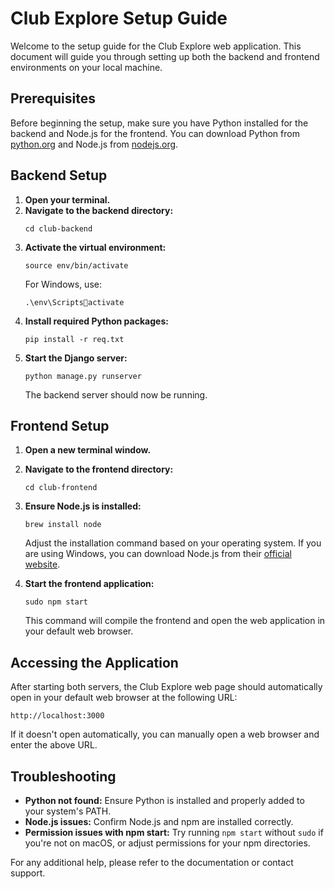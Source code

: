
# Club Explore Setup Guide

Welcome to the setup guide for the Club Explore web application. This document will guide you through setting up both the backend and frontend environments on your local machine.

## Prerequisites
Before beginning the setup, make sure you have Python installed for the backend and Node.js for the frontend. You can download Python from [python.org](https://www.python.org/downloads/) and Node.js from [nodejs.org](https://nodejs.org/en/download/).

## Backend Setup

1. **Open your terminal.**
2. **Navigate to the backend directory:**
   ```
   cd club-backend
   ```
3. **Activate the virtual environment:**
   ```
   source env/bin/activate
   ```
   For Windows, use:
   ```
   .\env\Scriptsactivate
   ```
4. **Install required Python packages:**
   ```
   pip install -r req.txt
   ```
5. **Start the Django server:**
   ```
   python manage.py runserver
   ```
   The backend server should now be running.

## Frontend Setup

1. **Open a new terminal window.**
2. **Navigate to the frontend directory:**
   ```
   cd club-frontend
   ```
3. **Ensure Node.js is installed:**
   ```
   brew install node
   ```
   Adjust the installation command based on your operating system. If you are using Windows, you can download Node.js from their [official website](https://nodejs.org/en/download/).

4. **Start the frontend application:**
   ```
   sudo npm start
   ```
   This command will compile the frontend and open the web application in your default web browser.

## Accessing the Application

After starting both servers, the Club Explore web page should automatically open in your default web browser at the following URL:
```
http://localhost:3000
```
If it doesn't open automatically, you can manually open a web browser and enter the above URL.

## Troubleshooting

- **Python not found:** Ensure Python is installed and properly added to your system's PATH.
- **Node.js issues:** Confirm Node.js and npm are installed correctly.
- **Permission issues with npm start:** Try running `npm start` without `sudo` if you're not on macOS, or adjust permissions for your npm directories.

For any additional help, please refer to the documentation or contact support.
